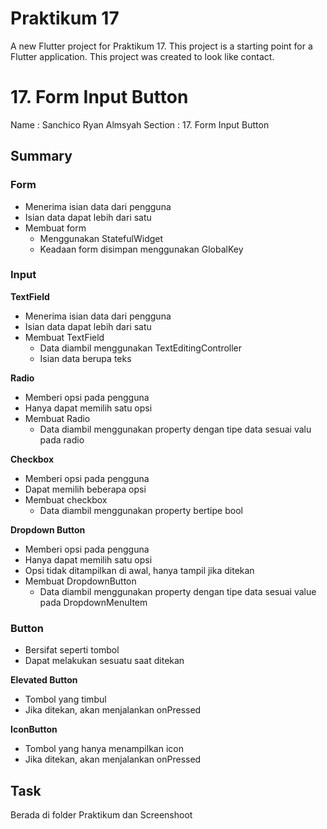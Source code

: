 # Praktikum 17

A new Flutter project for Praktikum 17. This project is a starting point for a Flutter application. This project was created to look like contact.

# 17. Form Input Button

Name    : Sanchico Ryan Almsyah
Section : 17. Form Input Button

## Summary
### Form
- Menerima isian data dari pengguna
- Isian data dapat lebih dari satu
- Membuat form 
    - Menggunakan StatefulWidget
    - Keadaan form disimpan menggunakan GlobalKey<FormState>

### Input
**TextField**
- Menerima isian data dari pengguna
- Isian data dapat lebih dari satu
- Membuat TextField
    - Data diambil menggunakan TextEditingController
    - Isian data berupa teks

**Radio**
- Memberi opsi pada pengguna
- Hanya dapat memilih satu opsi
- Membuat Radio
    - Data diambil menggunakan property dengan tipe data sesuai valu pada radio

**Checkbox**
- Memberi opsi pada pengguna
- Dapat memilih beberapa opsi
- Membuat checkbox
    - Data diambil menggunakan property bertipe bool

**Dropdown Button**
- Memberi opsi pada pengguna
- Hanya dapat memilih satu opsi
- Opsi tidak ditampilkan di awal, hanya tampil jika ditekan
- Membuat DropdownButton
    - Data diambil menggunakan property dengan tipe data sesuai value pada DropdownMenuItem

### Button
- Bersifat seperti tombol
- Dapat melakukan sesuatu saat ditekan

**Elevated Button**
- Tombol yang timbul
- Jika ditekan, akan menjalankan onPressed

**IconButton**
- Tombol yang hanya menampilkan icon
- Jika ditekan, akan menjalankan onPressed

## Task
Berada di folder Praktikum dan Screenshoot



